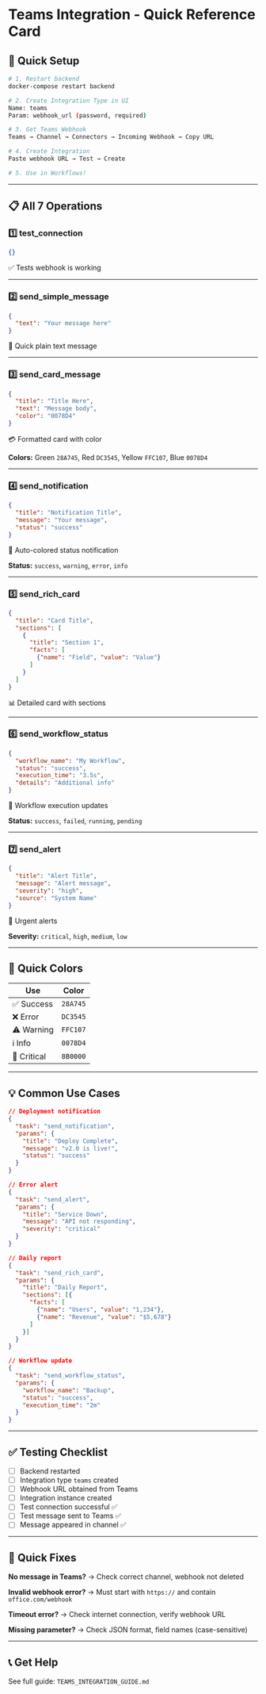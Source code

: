 # Teams Integration - Quick Reference Card

## 🚀 Quick Setup

```bash
# 1. Restart backend
docker-compose restart backend

# 2. Create Integration Type in UI
Name: teams
Param: webhook_url (password, required)

# 3. Get Teams Webhook
Teams → Channel → Connectors → Incoming Webhook → Copy URL

# 4. Create Integration
Paste webhook URL → Test → Create

# 5. Use in Workflows!
```

---

## 📋 All 7 Operations

### 1️⃣ test_connection
```json
{}
```
✅ Tests webhook is working

---

### 2️⃣ send_simple_message
```json
{
  "text": "Your message here"
}
```
📝 Quick plain text message

---

### 3️⃣ send_card_message
```json
{
  "title": "Title Here",
  "text": "Message body",
  "color": "0078D4"
}
```
💳 Formatted card with color

**Colors:** Green `28A745`, Red `DC3545`, Yellow `FFC107`, Blue `0078D4`

---

### 4️⃣ send_notification
```json
{
  "title": "Notification Title",
  "message": "Your message",
  "status": "success"
}
```
🔔 Auto-colored status notification

**Status:** `success`, `warning`, `error`, `info`

---

### 5️⃣ send_rich_card
```json
{
  "title": "Card Title",
  "sections": [
    {
      "title": "Section 1",
      "facts": [
        {"name": "Field", "value": "Value"}
      ]
    }
  ]
}
```
📊 Detailed card with sections

---

### 6️⃣ send_workflow_status
```json
{
  "workflow_name": "My Workflow",
  "status": "success",
  "execution_time": "3.5s",
  "details": "Additional info"
}
```
🔄 Workflow execution updates

**Status:** `success`, `failed`, `running`, `pending`

---

### 7️⃣ send_alert
```json
{
  "title": "Alert Title",
  "message": "Alert message",
  "severity": "high",
  "source": "System Name"
}
```
🚨 Urgent alerts

**Severity:** `critical`, `high`, `medium`, `low`

---

## 🎨 Quick Colors

| Use | Color |
|-----|-------|
| ✅ Success | `28A745` |
| ❌ Error | `DC3545` |
| ⚠️ Warning | `FFC107` |
| ℹ️ Info | `0078D4` |
| 🚨 Critical | `8B0000` |

---

## 💡 Common Use Cases

```json
// Deployment notification
{
  "task": "send_notification",
  "params": {
    "title": "Deploy Complete",
    "message": "v2.0 is live!",
    "status": "success"
  }
}

// Error alert
{
  "task": "send_alert",
  "params": {
    "title": "Service Down",
    "message": "API not responding",
    "severity": "critical"
  }
}

// Daily report
{
  "task": "send_rich_card",
  "params": {
    "title": "Daily Report",
    "sections": [{
      "facts": [
        {"name": "Users", "value": "1,234"},
        {"name": "Revenue", "value": "$5,678"}
      ]
    }]
  }
}

// Workflow update
{
  "task": "send_workflow_status",
  "params": {
    "workflow_name": "Backup",
    "status": "success",
    "execution_time": "2m"
  }
}
```

---

## ✅ Testing Checklist

- [ ] Backend restarted
- [ ] Integration type `teams` created
- [ ] Webhook URL obtained from Teams
- [ ] Integration instance created
- [ ] Test connection successful ✅
- [ ] Test message sent to Teams ✅
- [ ] Message appeared in channel ✅

---

## 🐛 Quick Fixes

**No message in Teams?**
→ Check correct channel, webhook not deleted

**Invalid webhook error?**
→ Must start with `https://` and contain `office.com/webhook`

**Timeout error?**
→ Check internet connection, verify webhook URL

**Missing parameter?**
→ Check JSON format, field names (case-sensitive)

---

## 📞 Get Help

See full guide: `TEAMS_INTEGRATION_GUIDE.md`
